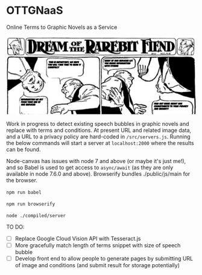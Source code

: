 # OTTGNaaS
Online Terms to Graphic Novels as a Service

![example](/demo.PNG)

Work in progress to detect existing speech bubbles in graphic novels and replace with terms and conditions. At present URL and related image data, and a URL to a privacy policy are hard-coded in `/src/servers.js`. Running the below commands will start a server at `localhost:2000` where the results can be found.

Node-canvas has issues with node 7 and above (or maybe it's just me!), and so Babel is used to get access to `async/await` (as they are only available in node 7.6.0 and above). Browserify bundles ./public/js/main for the browser.

`npm run babel`

`npm run browserify`

`node ./compiled/server`

TO DO:

- [ ] Replace Google Cloud Vision API with Tesseract.js
- [ ] More gracefully match length of terms snippet with size of speech bubble
- [ ] Develop front end to allow people to generate pages by submitting URL of image and conditions (and submit result for storage potentially)
